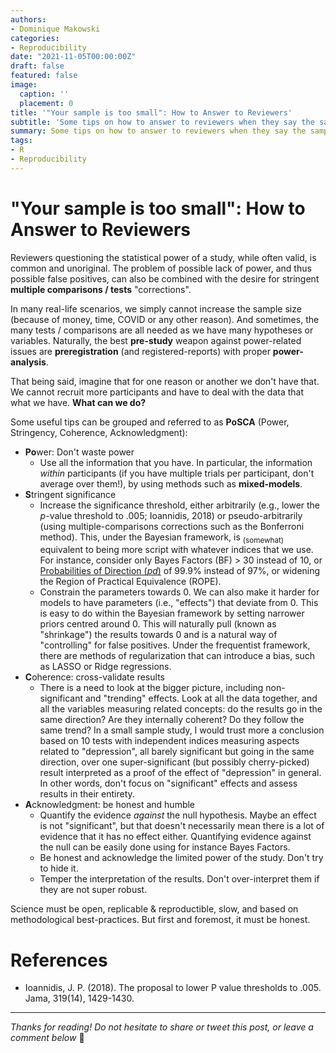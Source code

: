 ```yaml
---
authors:
- Dominique Makowski
categories:
- Reproducibility
date: "2021-11-05T00:00:00Z"
draft: false
featured: false
image:
  caption: ''
  placement: 0
title: '"Your sample is too small": How to Answer to Reviewers'
subtitle: 'Some tips on how to answer to reviewers when they say the sample is too small but that we cannot increase it.'
summary: Some tips on how to answer to reviewers when they say the sample is too small but that we cannot increase it.
tags:
- R
- Reproducibility
---
```


# "Your sample is too small": How to Answer to Reviewers

Reviewers questioning the statistical power of a study, while often valid, is common and unoriginal. The problem of possible lack of power, and thus possible false positives, can also be combined with the desire for stringent **multiple comparisons / tests** "corrections".

In many real-life scenarios, we simply cannot increase the sample size (because of money, time, COVID or any other reason). And sometimes, the many tests / comparisons are all needed as we have many hypotheses or variables. Naturally, the best **pre-study** weapon against power-related issues are **preregistration** (and registered-reports) with proper **power-analysis**.

That being said, imagine that for one reason or another we don't have that. We cannot recruit more participants and have to deal with the data that what we have. **What can we do?**

Some useful tips can be grouped and referred to as **PoSCA** (Power, Stringency, Coherence, Acknowledgment):

- **Po**wer: Don't waste power
  - Use all the information that you have. In particular, the information *within* participants (if you have multiple trials per participant, don't average over them!), by using methods such as **mixed-models**.
- **S**tringent significance
  - Increase the significance threshold, either arbitrarily (e.g., lower the *p*-value threshold to .005; Ioannidis, 2018) or pseudo-arbitrarily (using multiple-comparisons corrections such as the Bonferroni method). This, under the Bayesian framework, is <sub>(somewhat)</sub> equivalent to being more script with whatever indices that we use. For instance, consider only Bayes Factors (BF) > 30 instead of 10, or [Probabilities of Direction (*pd*)](https://easystats.github.io/bayestestR/articles/guidelines.html) of 99.9% instead of 97%, or widening the Region of Practical Equivalence (ROPE).
  - Constrain the parameters towards 0. We can also make it harder for models to have parameters (i.e., "effects") that deviate from 0. This is easy to do within the Bayesian framework by setting narrower priors centred around 0. This will naturally pull (known as "shrinkage") the results towards 0 and is a natural way of "controlling" for false positives. Under the frequentist framework, there are methods of regularization that can introduce a bias, such as LASSO or Ridge regressions.
- **C**oherence: cross-validate results
  - There is a need to look at the bigger picture, including non-significant and "trending" effects. Look at all the data together, and all the variables measuring related concepts: do the results go in the same direction? Are they internally coherent? Do they follow the same trend? In a small sample study, I would trust more a conclusion based on 10 tests with independent indices measuring aspects related to "depression", all barely significant but going in the same direction, over one super-significant (but possibly cherry-picked) result interpreted as a proof of the effect of "depression" in general. In other words, don't focus on "significant" effects and assess results in their entirety.
- **A**cknowledgment: be honest and humble
  - Quantify the evidence *against* the null hypothesis. Maybe an effect is not "significant", but that doesn't necessarily mean there is a lot of evidence that it has no effect either. Quantifying evidence against the null can be easily done using for instance Bayes Factors.
  - Be honest and acknowledge the limited power of the study. Don't try to hide it.
  - Temper the interpretation of the results. Don't over-interpret them if they are not super robust.


Science must be open, replicable & reproductible, slow, and based on methodological best-practices. But first and foremost, it must be honest.


# References

- Ioannidis, J. P. (2018). The proposal to lower P value thresholds to .005. Jama, 319(14), 1429-1430.

---

*Thanks for reading! Do not hesitate to share or tweet this post, or leave a comment below* :hugs:
